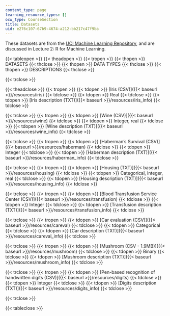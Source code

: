 ```yaml
---
content_type: page
learning_resource_types: []
ocw_type: CourseSection
title: Datasets
uid: e276c107-67b9-4674-a212-bb217c47f9ba
---
```


These datasets are from the [UCI Machine Learning Repository](https://archive.ics.uci.edu/ml/index.php), and are discussed in Lecture 2: R for Machine Learning.

{{< tableopen >}}
{{< theadopen >}}
{{< tropen >}}
{{< thopen >}}
DATASETS
{{< thclose >}}
{{< thopen >}}
DATA TYPES
{{< thclose >}}
{{< thopen >}}
DESCRIPTIONS
{{< thclose >}}

{{< trclose >}}

{{< theadclose >}}
{{< tropen >}}
{{< tdopen >}}
[Iris (CSV)]({{< baseurl >}}/resources/iris)
{{< tdclose >}}
{{< tdopen >}}
Real
{{< tdclose >}}
{{< tdopen >}}
[Iris description (TXT)]({{< baseurl >}}/resources/iris_info)
{{< tdclose >}}

{{< trclose >}}
{{< tropen >}}
{{< tdopen >}}
[Wine (CSV)]({{< baseurl >}}/resources/wine)
{{< tdclose >}}
{{< tdopen >}}
Integer, real
{{< tdclose >}}
{{< tdopen >}}
[Wine description (TXT)]({{< baseurl >}}/resources/wine_info)
{{< tdclose >}}

{{< trclose >}}
{{< tropen >}}
{{< tdopen >}}
[Haberman’s Survival (CSV)]({{< baseurl >}}/resources/haberman)
{{< tdclose >}}
{{< tdopen >}}
Integer
{{< tdclose >}}
{{< tdopen >}}
[Haberman description (TXT)]({{< baseurl >}}/resources/haberman_info)
{{< tdclose >}}

{{< trclose >}}
{{< tropen >}}
{{< tdopen >}}
[Housing (TXT)]({{< baseurl >}}/resources/housing)
{{< tdclose >}}
{{< tdopen >}}
Categorical, integer, real
{{< tdclose >}}
{{< tdopen >}}
[Housing description (TXT)]({{< baseurl >}}/resources/housing_info)
{{< tdclose >}}

{{< trclose >}}
{{< tropen >}}
{{< tdopen >}}
[Blood Transfusion Service Center (CSV)]({{< baseurl >}}/resources/transfusion)
{{< tdclose >}}
{{< tdopen >}}
Integer
{{< tdclose >}}
{{< tdopen >}}
[Transfusion description (TXT)]({{< baseurl >}}/resources/transfusion_info)
{{< tdclose >}}

{{< trclose >}}
{{< tropen >}}
{{< tdopen >}}
[Car evaluation (CSV)]({{< baseurl >}}/resources/careval)
{{< tdclose >}}
{{< tdopen >}}
Categorical
{{< tdclose >}}
{{< tdopen >}}
[Car description (TXT)]({{< baseurl >}}/resources/careval_info)
{{< tdclose >}}

{{< trclose >}}
{{< tropen >}}
{{< tdopen >}}
[Mushroom (CSV - 1.9MB)]({{< baseurl >}}/resources/mushroom)
{{< tdclose >}}
{{< tdopen >}}
Binary
{{< tdclose >}}
{{< tdopen >}}
[Mushroom description (TXT)]({{< baseurl >}}/resources/mushroom_info)
{{< tdclose >}}

{{< trclose >}}
{{< tropen >}}
{{< tdopen >}}
[Pen-based recognition of handwritten digits (CSV)]({{< baseurl >}}/resources/digits)
{{< tdclose >}}
{{< tdopen >}}
Integer
{{< tdclose >}}
{{< tdopen >}}
[Digits description (TXT)]({{< baseurl >}}/resources/digits_info)
{{< tdclose >}}

{{< trclose >}}

{{< tableclose >}}